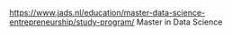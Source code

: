 https://www.jads.nl/education/master-data-science-entrepreneurship/study-program/
Master in Data Science
